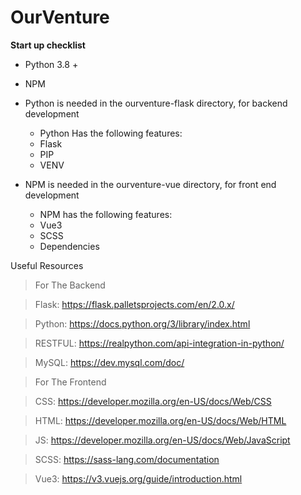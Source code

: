 <h1>OurVenture</h1>

**Start up checklist**

- Python 3.8 +
- NPM

- Python is needed in the ourventure-flask directory, for backend development
    - Python Has the following features:
    - Flask
    - PIP
    - VENV

- NPM is needed in the ourventure-vue directory, for front end development
    - NPM has the following features:
    - Vue3
    - SCSS
    - Dependencies

Useful Resources

> For The Backend

> Flask: https://flask.palletsprojects.com/en/2.0.x/ 

> Python: https://docs.python.org/3/library/index.html

> RESTFUL: https://realpython.com/api-integration-in-python/ 

> MySQL: https://dev.mysql.com/doc/ 


> For The Frontend

> CSS: https://developer.mozilla.org/en-US/docs/Web/CSS

> HTML: https://developer.mozilla.org/en-US/docs/Web/HTML 

> JS: https://developer.mozilla.org/en-US/docs/Web/JavaScript

> SCSS: https://sass-lang.com/documentation 

> Vue3: https://v3.vuejs.org/guide/introduction.html 
